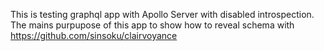 This is testing graphql app with Apollo Server with disabled introspection.
The mains purpupose of this app to show how to reveal schema with https://github.com/sinsoku/clairvoyance
